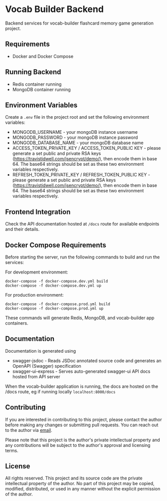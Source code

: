 # Vocab Builder Backend
Backend services for vocab-builder flashcard memory game generation project. 

## Requirements
* Docker and Docker Compose

## Running Backend
* Redis container running
* MongoDB container running

## Environment Variables
Create a `.env` file in the project root and set the following environment variables:
* MONGODB_USERNAME - your mongoDB instance username
* MONGODB_PASSWORD - your mongoDB instance password
* MONGODB_DATABASE_NAME - your mongoDB database name
* ACCESS_TOKEN_PRIVATE_KEY / ACCESS_TOKEN_PUBLIC KEY - please generate a set public and private RSA keys (https://travistidwell.com/jsencrypt/demo/), then encode them in base 64. The base64 strings should be set as these two environment variables respectively.
* REFRESH_TOKEN_PRIVATE_KEY / REFRESH_TOKEN_PUBLIC KEY - please generate a set public and private RSA keys (https://travistidwell.com/jsencrypt/demo/), then encode them in base 64. The base64 strings should be set as these two environment variables respectively.

## Frontend Integration
Check the API documentation hosted at `/docs` route for available endpoints and their details.

## Docker Compose Requirements
Before starting the server, run the following commands to build and run the services:

For development environment:
````
docker-compose -f docker-compose.dev.yml build
docker-compose -f docker-compose.dev.yml up
````

For production environment:
````
docker-compose -f docker-compose.prod.yml build
docker-compose -f docker-compose.prod.yml up
````

These commands will generate Redis, MongoDB, and vocab-builder app containers.

## Documentation
Documentation is generated using
* swagger-jsdoc - Reads JSDoc annotated source code and generates an OpenAPI (Swagger) specification
* swagger-ui-express - Serves auto-generated swagger-ui API docs hosted from API server

When the vocab-builder application is running, the docs are hosted on the /docs route, eg if running locally `localhost:8000/docs`

## Contributing
If you are interested in contributing to this project, please contact the author before making any changes or submitting pull requests. You can reach out to the author via [email](mailto:aidanmsheehan@gmail.com).

Please note that this project is the author's private intellectual property and any contributions will be subject to the author's approval and licensing terms.

## License
All rights reserved. This project and its source code are the private intellectual property of the author. No part of this project may be copied, modified, distributed, or used in any manner without the explicit permission of the author.